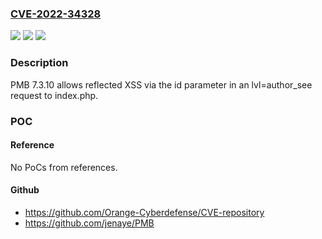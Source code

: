 ### [CVE-2022-34328](https://cve.mitre.org/cgi-bin/cvename.cgi?name=CVE-2022-34328)
![](https://img.shields.io/static/v1?label=Product&message=n%2Fa&color=blue)
![](https://img.shields.io/static/v1?label=Version&message=n%2Fa&color=blue)
![](https://img.shields.io/static/v1?label=Vulnerability&message=n%2Fa&color=brighgreen)

### Description

PMB 7.3.10 allows reflected XSS via the id parameter in an lvl=author_see request to index.php.

### POC

#### Reference
No PoCs from references.

#### Github
- https://github.com/Orange-Cyberdefense/CVE-repository
- https://github.com/jenaye/PMB

